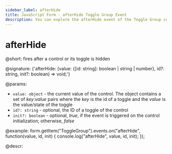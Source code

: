 ```yaml
---
sidebar_label: afterHide
title: JavaScript Form - afterHide Toggle Group Event 
description: You can explore the afterHide event of the Toggle Group control of Form in the documentation of the DHTMLX JavaScript UI library. Browse developer guides and API reference, try out code examples and live demos, and download a free 30-day evaluation version of DHTMLX Suite.
---
```


# afterHide

@short: fires after a control or its toggle is hidden

@signature: {'afterHide: (value: {[id: string]: boolean | string | number}, id?: string, init?: boolean) => void;'} 

@params:
- `value: object` - the current value of the control. The object contains a set of <i>key:value</i> pairs where the <i>key</i> is the id of a toggle and the <i>value</i> is the value/state of the toggle
- `id?: string` - optional, the ID of a toggle of the control
- `init?: boolean` - optional, *true*, if the event is triggered on the control initialization; otherwise, *false*

@example:
form.getItem("ToggleGroup").events.on("afterHide", function(value, id, init) {
    console.log("afterHide", value, id, init);
});

@descr: